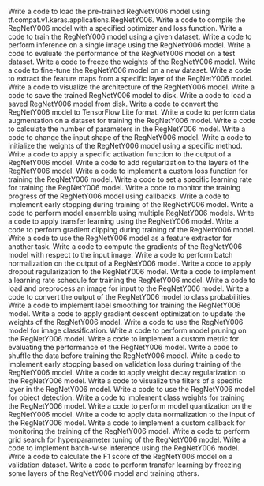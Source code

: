 Write a code to load the pre-trained RegNetY006 model using tf.compat.v1.keras.applications.RegNetY006.
Write a code to compile the RegNetY006 model with a specified optimizer and loss function.
Write a code to train the RegNetY006 model using a given dataset.
Write a code to perform inference on a single image using the RegNetY006 model.
Write a code to evaluate the performance of the RegNetY006 model on a test dataset.
Write a code to freeze the weights of the RegNetY006 model.
Write a code to fine-tune the RegNetY006 model on a new dataset.
Write a code to extract the feature maps from a specific layer of the RegNetY006 model.
Write a code to visualize the architecture of the RegNetY006 model.
Write a code to save the trained RegNetY006 model to disk.
Write a code to load a saved RegNetY006 model from disk.
Write a code to convert the RegNetY006 model to TensorFlow Lite format.
Write a code to perform data augmentation on a dataset for training the RegNetY006 model.
Write a code to calculate the number of parameters in the RegNetY006 model.
Write a code to change the input shape of the RegNetY006 model.
Write a code to initialize the weights of the RegNetY006 model using a specific method.
Write a code to apply a specific activation function to the output of a RegNetY006 model.
Write a code to add regularization to the layers of the RegNetY006 model.
Write a code to implement a custom loss function for training the RegNetY006 model.
Write a code to set a specific learning rate for training the RegNetY006 model.
Write a code to monitor the training progress of the RegNetY006 model using callbacks.
Write a code to implement early stopping during training of the RegNetY006 model.
Write a code to perform model ensemble using multiple RegNetY006 models.
Write a code to apply transfer learning using the RegNetY006 model.
Write a code to perform gradient clipping during training of the RegNetY006 model.
Write a code to use the RegNetY006 model as a feature extractor for another task.
Write a code to compute the gradients of the RegNetY006 model with respect to the input image.
Write a code to perform batch normalization on the output of a RegNetY006 model.
Write a code to apply dropout regularization to the RegNetY006 model.
Write a code to implement a learning rate schedule for training the RegNetY006 model.
Write a code to load and preprocess an image for input to the RegNetY006 model.
Write a code to convert the output of the RegNetY006 model to class probabilities.
Write a code to implement label smoothing for training the RegNetY006 model.
Write a code to apply gradient descent optimization to update the weights of the RegNetY006 model.
Write a code to use the RegNetY006 model for image classification.
Write a code to perform model pruning on the RegNetY006 model.
Write a code to implement a custom metric for evaluating the performance of the RegNetY006 model.
Write a code to shuffle the data before training the RegNetY006 model.
Write a code to implement early stopping based on validation loss during training of the RegNetY006 model.
Write a code to apply weight decay regularization to the RegNetY006 model.
Write a code to visualize the filters of a specific layer in the RegNetY006 model.
Write a code to use the RegNetY006 model for object detection.
Write a code to implement class weights for training the RegNetY006 model.
Write a code to perform model quantization on the RegNetY006 model.
Write a code to apply data normalization to the input of the RegNetY006 model.
Write a code to implement a custom callback for monitoring the training of the RegNetY006 model.
Write a code to perform grid search for hyperparameter tuning of the RegNetY006 model.
Write a code to implement batch-wise inference using the RegNetY006 model.
Write a code to calculate the F1 score of the RegNetY006 model on a validation dataset.
Write a code to perform transfer learning by freezing some layers of the RegNetY006 model and training others.